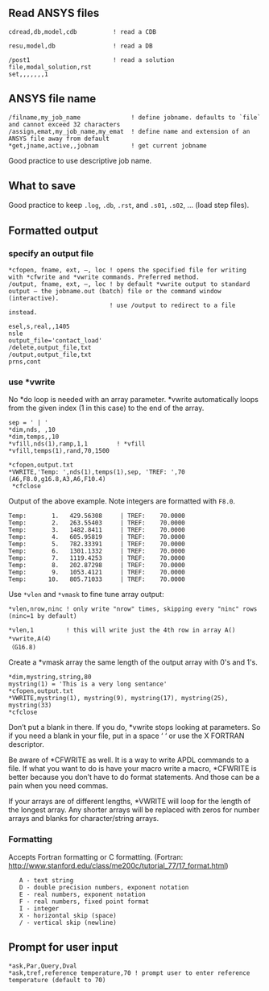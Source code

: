 
## Read ANSYS files
```
cdread,db,model,cdb          ! read a CDB

resu,model,db                ! read a DB

/post1                       ! read a solution
file,modal_solution,rst
set,,,,,,,1  
```


## ANSYS file name
```
/filname,my_job_name              ! define jobname. defaults to `file` and cannot exceed 32 characters
/assign,emat,my_job_name,my_emat  ! define name and extension of an ANSYS file away from default
*get,jname,active,,jobnam         ! get current jobname
```

Good practice to use descriptive job name.

## What to save

Good practice to keep `.log`, `.db`, `.rst`, and `.s01`, `.s02`, ... (load step files).

## Formatted output
### specify an output file
```
*cfopen, fname, ext, –, loc ! opens the specified file for writing with *cfwrite and *vwrite commands. Preferred method.
/output, fname, ext, –, loc ! by default *vwrite output to standard output – the jobname.out (batch) file or the command window (interactive).
                            ! use /output to redirect to a file instead.

esel,s,real,,1405
nsle
output_file='contact_load'
/delete,output_file,txt
/output,output_file,txt
prns,cont

```

### use *vwrite
No *do loop is needed with an array parameter. *vwrite automatically loops from the given index (1 in this case) to the end of the array.

```
sep = ' | '
*dim,nds, ,10  
*dim,temps,,10
*vfill,nds(1),ramp,1,1        ! *vfill
*vfill,temps(1),rand,70,1500

*cfopen,output.txt
*VWRITE,'Temp: ',nds(1),temps(1),sep, 'TREF: ',70
(A6,F8.0,g16.8,A3,A6,F10.4)
 *cfclose
```

Output of the above example. Note integers are formatted with `F8.0`.
```
Temp:       1.   429.56308     | TREF:    70.0000
Temp:       2.   263.55403     | TREF:    70.0000
Temp:       3.   1482.8411     | TREF:    70.0000
Temp:       4.   605.95819     | TREF:    70.0000
Temp:       5.   782.33391     | TREF:    70.0000
Temp:       6.   1301.1332     | TREF:    70.0000
Temp:       7.   1119.4253     | TREF:    70.0000
Temp:       8.   202.87298     | TREF:    70.0000
Temp:       9.   1053.4121     | TREF:    70.0000
Temp:      10.   805.71033     | TREF:    70.0000
```

Use `*vlen` and `*vmask` to fine tune array output:
```
*vlen,nrow,ninc ! only write "nrow" times, skipping every "ninc" rows (ninc=1 by default)

*vlen,1         ! this will write just the 4th row in array A()
*vwrite,A(4）
（G16.8)
```

Create a *vmask array the same length of the output array with 0's and 1's.

```
*dim,mystring,string,80
mystring(1) = 'This is a very long sentance'
*cfopen,output.txt
*VWRITE,mystring(1), mystring(9), mystring(17), mystring(25), mystring(33)
*cfclose
```

Don’t put a blank in there.  If you do, *vwrite stops looking at parameters.  So if you need a blank in your file, put in a space ‘ ‘ or use the X FORTRAN descriptor.

Be aware of *CFWRITE as well.  It is a way to write APDL commands to a file. If what you want to do is have your macro write a macro, *CFWRITE is better because you don’t have to do format statements. And those can be a pain when you need commas.

If your arrays are of different lengths, *VWRITE will loop for the length of the longest array. Any shorter arrays will be replaced with zeros for number arrays and blanks for character/string arrays.

### Formatting
Accepts Fortran formatting or C formatting. (Fortran: http://www.stanford.edu/class/me200c/tutorial_77/17_format.html)
```
   A - text string
   D - double precision numbers, exponent notation
   E - real numbers, exponent notation
   F - real numbers, fixed point format
   I - integer
   X - horizontal skip (space)
   / - vertical skip (newline)
```

## Prompt for user input
```
*ask,Par,Query,Dval
*ask,tref,reference temperature,70 ! prompt user to enter reference temperature (default to 70)
```

